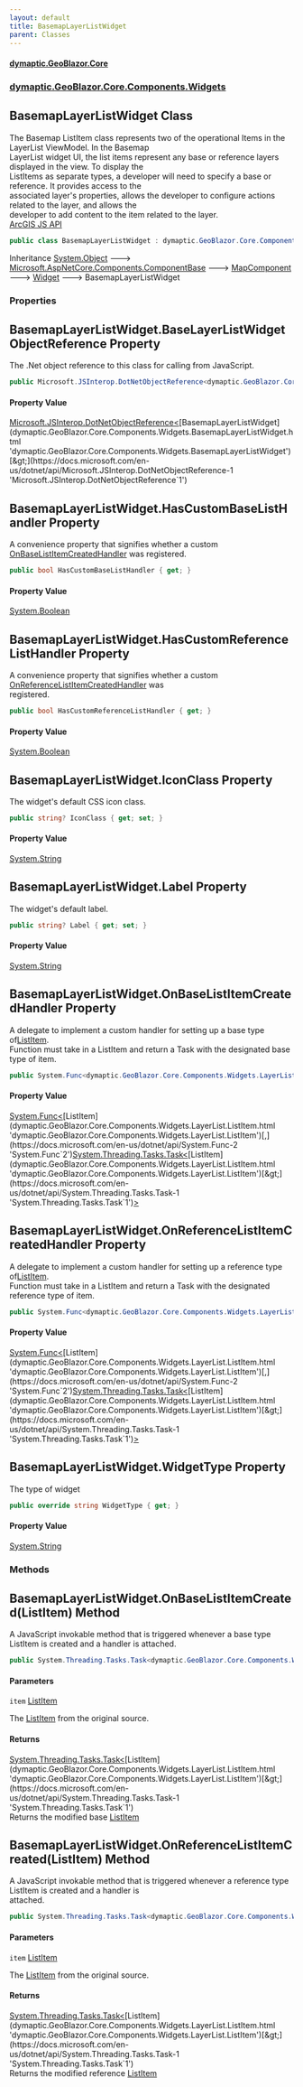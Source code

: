 ```yaml
---
layout: default
title: BasemapLayerListWidget
parent: Classes
---
```

#### [dymaptic.GeoBlazor.Core](index.html 'index')
### [dymaptic.GeoBlazor.Core.Components.Widgets](index.html#dymaptic.GeoBlazor.Core.Components.Widgets 'dymaptic.GeoBlazor.Core.Components.Widgets')

## BasemapLayerListWidget Class

The Basemap ListItem class represents two of the operational Items in the LayerList ViewModel. In the Basemap  
LayerList widget UI, the list items represent any base or reference layers displayed in the view. To display the  
ListItems as separate types, a developer will need to specify a base or reference. It provides access to the  
associated layer's properties, allows the developer to configure actions related to the layer, and allows the  
developer to add content to the item related to the layer.  
<a target="_blank" href="https://developers.arcgis.com/javascript/latest/api-reference/esri-widgets-BasemapLayerList.html">ArcGIS JS API</a>

```csharp
public class BasemapLayerListWidget : dymaptic.GeoBlazor.Core.Components.Widgets.Widget
```

Inheritance [System.Object](https://docs.microsoft.com/en-us/dotnet/api/System.Object 'System.Object') &#129106; [Microsoft.AspNetCore.Components.ComponentBase](https://docs.microsoft.com/en-us/dotnet/api/Microsoft.AspNetCore.Components.ComponentBase 'Microsoft.AspNetCore.Components.ComponentBase') &#129106; [MapComponent](dymaptic.GeoBlazor.Core.Components.MapComponent.html 'dymaptic.GeoBlazor.Core.Components.MapComponent') &#129106; [Widget](dymaptic.GeoBlazor.Core.Components.Widgets.Widget.html 'dymaptic.GeoBlazor.Core.Components.Widgets.Widget') &#129106; BasemapLayerListWidget
### Properties

<a name='dymaptic.GeoBlazor.Core.Components.Widgets.BasemapLayerListWidget.BaseLayerListWidgetObjectReference'></a>

## BasemapLayerListWidget.BaseLayerListWidgetObjectReference Property

The .Net object reference to this class for calling from JavaScript.

```csharp
public Microsoft.JSInterop.DotNetObjectReference<dymaptic.GeoBlazor.Core.Components.Widgets.BasemapLayerListWidget> BaseLayerListWidgetObjectReference { get; }
```

#### Property Value
[Microsoft.JSInterop.DotNetObjectReference&lt;](https://docs.microsoft.com/en-us/dotnet/api/Microsoft.JSInterop.DotNetObjectReference-1 'Microsoft.JSInterop.DotNetObjectReference`1')[BasemapLayerListWidget](dymaptic.GeoBlazor.Core.Components.Widgets.BasemapLayerListWidget.html 'dymaptic.GeoBlazor.Core.Components.Widgets.BasemapLayerListWidget')[&gt;](https://docs.microsoft.com/en-us/dotnet/api/Microsoft.JSInterop.DotNetObjectReference-1 'Microsoft.JSInterop.DotNetObjectReference`1')

<a name='dymaptic.GeoBlazor.Core.Components.Widgets.BasemapLayerListWidget.HasCustomBaseListHandler'></a>

## BasemapLayerListWidget.HasCustomBaseListHandler Property

A convenience property that signifies whether a custom [OnBaseListItemCreatedHandler](dymaptic.GeoBlazor.Core.Components.Widgets.BasemapLayerListWidget.html#dymaptic.GeoBlazor.Core.Components.Widgets.BasemapLayerListWidget.OnBaseListItemCreatedHandler 'dymaptic.GeoBlazor.Core.Components.Widgets.BasemapLayerListWidget.OnBaseListItemCreatedHandler') was registered.

```csharp
public bool HasCustomBaseListHandler { get; }
```

#### Property Value
[System.Boolean](https://docs.microsoft.com/en-us/dotnet/api/System.Boolean 'System.Boolean')

<a name='dymaptic.GeoBlazor.Core.Components.Widgets.BasemapLayerListWidget.HasCustomReferenceListHandler'></a>

## BasemapLayerListWidget.HasCustomReferenceListHandler Property

A convenience property that signifies whether a custom [OnReferenceListItemCreatedHandler](dymaptic.GeoBlazor.Core.Components.Widgets.BasemapLayerListWidget.html#dymaptic.GeoBlazor.Core.Components.Widgets.BasemapLayerListWidget.OnReferenceListItemCreatedHandler 'dymaptic.GeoBlazor.Core.Components.Widgets.BasemapLayerListWidget.OnReferenceListItemCreatedHandler') was  
registered.

```csharp
public bool HasCustomReferenceListHandler { get; }
```

#### Property Value
[System.Boolean](https://docs.microsoft.com/en-us/dotnet/api/System.Boolean 'System.Boolean')

<a name='dymaptic.GeoBlazor.Core.Components.Widgets.BasemapLayerListWidget.IconClass'></a>

## BasemapLayerListWidget.IconClass Property

The widget's default CSS icon class.

```csharp
public string? IconClass { get; set; }
```

#### Property Value
[System.String](https://docs.microsoft.com/en-us/dotnet/api/System.String 'System.String')

<a name='dymaptic.GeoBlazor.Core.Components.Widgets.BasemapLayerListWidget.Label'></a>

## BasemapLayerListWidget.Label Property

The widget's default label.

```csharp
public string? Label { get; set; }
```

#### Property Value
[System.String](https://docs.microsoft.com/en-us/dotnet/api/System.String 'System.String')

<a name='dymaptic.GeoBlazor.Core.Components.Widgets.BasemapLayerListWidget.OnBaseListItemCreatedHandler'></a>

## BasemapLayerListWidget.OnBaseListItemCreatedHandler Property

A delegate to implement a custom handler for setting up a base type of[ListItem](dymaptic.GeoBlazor.Core.Components.Widgets.LayerList.ListItem.html 'dymaptic.GeoBlazor.Core.Components.Widgets.LayerList.ListItem').  
Function must take in a ListItem and return a Task with the designated base type of item.

```csharp
public System.Func<dymaptic.GeoBlazor.Core.Components.Widgets.LayerList.ListItem,System.Threading.Tasks.Task<dymaptic.GeoBlazor.Core.Components.Widgets.LayerList.ListItem>>? OnBaseListItemCreatedHandler { get; set; }
```

#### Property Value
[System.Func&lt;](https://docs.microsoft.com/en-us/dotnet/api/System.Func-2 'System.Func`2')[ListItem](dymaptic.GeoBlazor.Core.Components.Widgets.LayerList.ListItem.html 'dymaptic.GeoBlazor.Core.Components.Widgets.LayerList.ListItem')[,](https://docs.microsoft.com/en-us/dotnet/api/System.Func-2 'System.Func`2')[System.Threading.Tasks.Task&lt;](https://docs.microsoft.com/en-us/dotnet/api/System.Threading.Tasks.Task-1 'System.Threading.Tasks.Task`1')[ListItem](dymaptic.GeoBlazor.Core.Components.Widgets.LayerList.ListItem.html 'dymaptic.GeoBlazor.Core.Components.Widgets.LayerList.ListItem')[&gt;](https://docs.microsoft.com/en-us/dotnet/api/System.Threading.Tasks.Task-1 'System.Threading.Tasks.Task`1')[&gt;](https://docs.microsoft.com/en-us/dotnet/api/System.Func-2 'System.Func`2')

<a name='dymaptic.GeoBlazor.Core.Components.Widgets.BasemapLayerListWidget.OnReferenceListItemCreatedHandler'></a>

## BasemapLayerListWidget.OnReferenceListItemCreatedHandler Property

A delegate to implement a custom handler for setting up a reference type of[ListItem](dymaptic.GeoBlazor.Core.Components.Widgets.LayerList.ListItem.html 'dymaptic.GeoBlazor.Core.Components.Widgets.LayerList.ListItem').  
Function must take in a ListItem and return a Task with the designated reference type of item.

```csharp
public System.Func<dymaptic.GeoBlazor.Core.Components.Widgets.LayerList.ListItem,System.Threading.Tasks.Task<dymaptic.GeoBlazor.Core.Components.Widgets.LayerList.ListItem>>? OnReferenceListItemCreatedHandler { get; set; }
```

#### Property Value
[System.Func&lt;](https://docs.microsoft.com/en-us/dotnet/api/System.Func-2 'System.Func`2')[ListItem](dymaptic.GeoBlazor.Core.Components.Widgets.LayerList.ListItem.html 'dymaptic.GeoBlazor.Core.Components.Widgets.LayerList.ListItem')[,](https://docs.microsoft.com/en-us/dotnet/api/System.Func-2 'System.Func`2')[System.Threading.Tasks.Task&lt;](https://docs.microsoft.com/en-us/dotnet/api/System.Threading.Tasks.Task-1 'System.Threading.Tasks.Task`1')[ListItem](dymaptic.GeoBlazor.Core.Components.Widgets.LayerList.ListItem.html 'dymaptic.GeoBlazor.Core.Components.Widgets.LayerList.ListItem')[&gt;](https://docs.microsoft.com/en-us/dotnet/api/System.Threading.Tasks.Task-1 'System.Threading.Tasks.Task`1')[&gt;](https://docs.microsoft.com/en-us/dotnet/api/System.Func-2 'System.Func`2')

<a name='dymaptic.GeoBlazor.Core.Components.Widgets.BasemapLayerListWidget.WidgetType'></a>

## BasemapLayerListWidget.WidgetType Property

The type of widget

```csharp
public override string WidgetType { get; }
```

#### Property Value
[System.String](https://docs.microsoft.com/en-us/dotnet/api/System.String 'System.String')
### Methods

<a name='dymaptic.GeoBlazor.Core.Components.Widgets.BasemapLayerListWidget.OnBaseListItemCreated(dymaptic.GeoBlazor.Core.Components.Widgets.LayerList.ListItem)'></a>

## BasemapLayerListWidget.OnBaseListItemCreated(ListItem) Method

A JavaScript invokable method that is triggered whenever a base type ListItem is created and a handler is attached.

```csharp
public System.Threading.Tasks.Task<dymaptic.GeoBlazor.Core.Components.Widgets.LayerList.ListItem>? OnBaseListItemCreated(dymaptic.GeoBlazor.Core.Components.Widgets.LayerList.ListItem item);
```
#### Parameters

<a name='dymaptic.GeoBlazor.Core.Components.Widgets.BasemapLayerListWidget.OnBaseListItemCreated(dymaptic.GeoBlazor.Core.Components.Widgets.LayerList.ListItem).item'></a>

`item` [ListItem](dymaptic.GeoBlazor.Core.Components.Widgets.LayerList.ListItem.html 'dymaptic.GeoBlazor.Core.Components.Widgets.LayerList.ListItem')

The [ListItem](dymaptic.GeoBlazor.Core.Components.Widgets.LayerList.ListItem.html 'dymaptic.GeoBlazor.Core.Components.Widgets.LayerList.ListItem') from the original source.

#### Returns
[System.Threading.Tasks.Task&lt;](https://docs.microsoft.com/en-us/dotnet/api/System.Threading.Tasks.Task-1 'System.Threading.Tasks.Task`1')[ListItem](dymaptic.GeoBlazor.Core.Components.Widgets.LayerList.ListItem.html 'dymaptic.GeoBlazor.Core.Components.Widgets.LayerList.ListItem')[&gt;](https://docs.microsoft.com/en-us/dotnet/api/System.Threading.Tasks.Task-1 'System.Threading.Tasks.Task`1')  
Returns the modified base [ListItem](dymaptic.GeoBlazor.Core.Components.Widgets.LayerList.ListItem.html 'dymaptic.GeoBlazor.Core.Components.Widgets.LayerList.ListItem')

<a name='dymaptic.GeoBlazor.Core.Components.Widgets.BasemapLayerListWidget.OnReferenceListItemCreated(dymaptic.GeoBlazor.Core.Components.Widgets.LayerList.ListItem)'></a>

## BasemapLayerListWidget.OnReferenceListItemCreated(ListItem) Method

A JavaScript invokable method that is triggered whenever a reference type ListItem is created and a handler is  
attached.

```csharp
public System.Threading.Tasks.Task<dymaptic.GeoBlazor.Core.Components.Widgets.LayerList.ListItem>? OnReferenceListItemCreated(dymaptic.GeoBlazor.Core.Components.Widgets.LayerList.ListItem item);
```
#### Parameters

<a name='dymaptic.GeoBlazor.Core.Components.Widgets.BasemapLayerListWidget.OnReferenceListItemCreated(dymaptic.GeoBlazor.Core.Components.Widgets.LayerList.ListItem).item'></a>

`item` [ListItem](dymaptic.GeoBlazor.Core.Components.Widgets.LayerList.ListItem.html 'dymaptic.GeoBlazor.Core.Components.Widgets.LayerList.ListItem')

The [ListItem](dymaptic.GeoBlazor.Core.Components.Widgets.LayerList.ListItem.html 'dymaptic.GeoBlazor.Core.Components.Widgets.LayerList.ListItem') from the original source.

#### Returns
[System.Threading.Tasks.Task&lt;](https://docs.microsoft.com/en-us/dotnet/api/System.Threading.Tasks.Task-1 'System.Threading.Tasks.Task`1')[ListItem](dymaptic.GeoBlazor.Core.Components.Widgets.LayerList.ListItem.html 'dymaptic.GeoBlazor.Core.Components.Widgets.LayerList.ListItem')[&gt;](https://docs.microsoft.com/en-us/dotnet/api/System.Threading.Tasks.Task-1 'System.Threading.Tasks.Task`1')  
Returns the modified reference [ListItem](dymaptic.GeoBlazor.Core.Components.Widgets.LayerList.ListItem.html 'dymaptic.GeoBlazor.Core.Components.Widgets.LayerList.ListItem')
